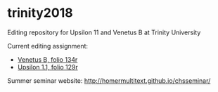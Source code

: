 # trinity2018

Editing repository for Upsilon 11 and Venetus B at Trinity University

Current editing assignment:

- [Venetus B, folio 134r](http://www.homermultitext.org/ict2/?urn=urn:cite2:hmt:vbbifolio.v1:vb_133v_134r)
- [Upsilon 1.1, folio 129r](http://www.homermultitext.org/ict2/?urn=urn:cite2:hmt:e3bifolio.v1:E3_128v_129r)

Summer seminar website: <http://homermultitext.github.io/chsseminar/>
